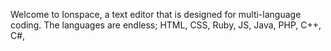 
<P> Welcome to Ionspace, a text editor that is designed for multi-language coding. The languages are endless; HTML, CSS, Ruby, JS, Java, PHP, C++, C#, 
